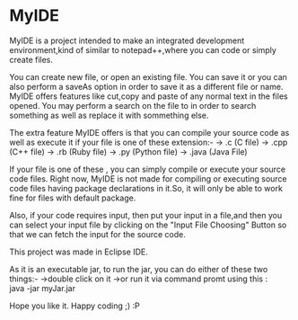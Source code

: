 # MyIDE

MyIDE is a project intended to make an integrated development environment,kind of similar to notepad++,where you can code or simply create files.

You can create new file, or open an existing file.
You can save it or you can also perform a saveAs option in order to save it as a different file or name.
MyIDE offers features like cut,copy and paste of any normal text in the files opened.
You may perform a search on the file to in order to search something as well as replace it with sommething else.

The extra feature MyIDE offers is that you can compile your source code as well as execute it if your file is one of these extension:-
  -> .c (C file)
  -> .cpp (C++ file)
  -> .rb (Ruby file)
  -> .py (Python file)
  -> .java (Java File)

If your file is one of these , you can simply compile or execute your source code files.
Right now, MyIDE is not made for compiling or executing source code files having package declarations in it.So, it will only be able to work fine for files with default package.  

Also, if your code requires input, then put your input in a file,and then you can select your input file by clicking on the "Input File Choosing" Button so that we can fetch the input for the source code.

This project was made in Eclipse IDE.

As it is an executable jar, to run the jar, you can do either of these two things:- 
  ->double click on it
  ->or run it via command promt using this :  
                                java -jar myJar.jar
                                
Hope you like it. 
Happy coding ;) :P
